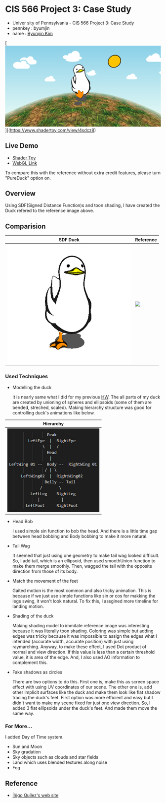 # CIS 566 Project 3: Case Study

* Univer sity of Pennsylvania - CIS 566 Project 3: Case Study
* pennkey : byumjin
* name : [Byumjin Kim](https://github.com/byumjin)

[![](Images/main.png)]](https://www.shadertoy.com/view/4sdcz8)


## Live Demo

* [Shader Toy](https://www.shadertoy.com/view/4sdcz8)
* [WebGL Link](https://byumjin.github.io/SadDuck/)

To compare this with the reference without extra credit features, please turn "PureDuck" option on.  


## Overview

Using SDF(Signed Distance Function)s and toon shading, I have created the Duck refered to the reference image above. 


## Comparision

| SDF Duck | Reference |
| --- | --- |
| ![](Images/duck.gif) | <img src="http://i.imgur.com/0kvtMLE.gif" width="400px" /> |

### Used Techniques

- Modelling the duck

  It is nearly same what I did for my previous [HW](https://byumjin.github.io/procedural_kirby/).
  The all parts of my duck are created by unioning of spheres and ellipsoids (some of them are bended, streched, scaled).
  Making hierarchy structure was good for controlling duck's animations like below.
  
 | Hierarchy |
 | --- | 
 | ![](Images/hr.png) |

- Head Bob

  I used simple sin function to bob the head.
  And there is a little time gap between head bobbing and Body bobbing to make it more natural.

- Tail Wag

  It seemed that just using one geometry to make tail wag looked difficult.
  So, I add tail, which is an ellipsoid, then used smoothUnion function to make them merge smoothly.
  Then, wagged the tail with the opposite direction from those of its body.

- Match the movement of the feet

  Gaited motion is the most common and also tricky animation.
  This is because if we just use simple functions like sin or cos for makking the legs swing, it won't look natural.
  To fix this, I assgined more timeline for landing motion. 

- Shading of the duck

  Making shading model to immitate reference image was interesting because it was literally toon shading.
  Coloring was simple but adding edges was tricky because it was impossible to assign the edges what I intended (accurate width, accurate position) with just using raymarching.
  Anyway, to make these effect, I used Dot product of normal and view direction. If this value is less than a certain threshold value, it is area of the edge.
  And, I also used AO information to complement this.

- Fake shadows as circles

  There are two options to do this. First one is, make this as screen space effect with using UV coordinates of our scene.
  The other one is, add other implicit surfaces like the duck and make them look like flat shadow tracing the duck's feet.
  First option was more efficient and easy but I didn't want to make my scene fixed for just one view direction.
  So, I added 3 flat ellipsoids under the duck's feet. And made them move the same way.


### For More...

I added Day of Time system.

- Sun and Moon
- Sky gradation
- Sky objects such as clouds and star fields
- Land which uses blended textures along noise
- Fog

## Reference

- [Íñigo Quílez's web site](http://www.iquilezles.org/index.html)